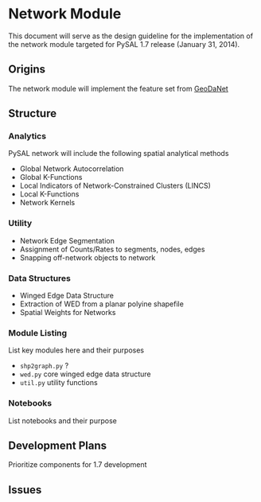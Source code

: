 # Network Module

This document will serve as the design guideline for the implementation of the
network module targeted for PySAL 1.7 release (January 31, 2014).

## Origins

The network module will implement the feature set from [GeoDaNet][GeoDaNet]

## Structure

### Analytics

PySAL network will include the following spatial analytical methods

 - Global Network Autocorrelation
 - Global K-Functions
 - Local Indicators of Network-Constrained Clusters (LINCS)
 - Local K-Functions
 - Network Kernels

### Utility

 - Network Edge Segmentation
 - Assignment of Counts/Rates to segments, nodes, edges
 - Snapping off-network objects to network

### Data Structures

 - Winged Edge Data Structure
 - Extraction of WED from a planar polyine shapefile
 - Spatial Weights for Networks


### Module Listing

List key modules here and their purposes


 - `shp2graph.py` ?
 - `wed.py` core winged edge data structure
 - `util.py` utility functions

### Notebooks

List notebooks and their purpose

## Development Plans

Prioritize components for 1.7 development


## Issues




[GeoDaNet]: https://geodacenter.asu.edu/drupal_files/Geodanet_Manual_03_2012.pdf

